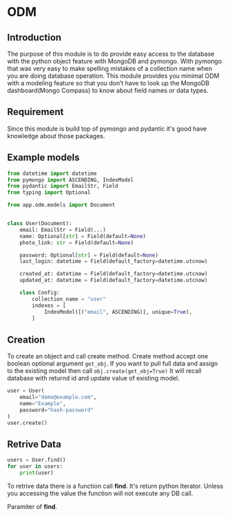 # ODM

## Introduction

The purpose of this module is to do provide easy access to the database with the python object feature with MongoDB and pymongo. With pymongo that was very easy to make spelling mistakes of a collection name when you are doing database operation. This module provides you minimal ODM with a modeling feature so that you don’t have to look up the MongoDB dashboard(Mongo Compass) to know about field names or data types.

## Requirement

Since this module is build top of pymongo and pydantic it's good have knowledge about those packages.

## Example models

```py
from datetime import datetime
from pymongo import ASCENDING, IndexModel
from pydantic import EmailStr, Field
from typing import Optional

from app.odm.models import Document


class User(Document):
    email: EmailStr = Field(...)
    name: Optional[str] = Field(default=None)
    photo_link: str = Field(default=None)

    password: Optional[str] = Field(default=None)
    last_login: datetime = Field(default_factory=datetime.utcnow)

    created_at: datetime = Field(default_factory=datetime.utcnow)
    updated_at: datetime = Field(default_factory=datetime.utcnow)

    class Config:
        collection_name = "user"
        indexes = [
            IndexModel([("email", ASCENDING)], unique=True),
        ]
```

## Creation

To create an object and call create method. Create method accept one boolean optional argument `get_obj`. If you want to pull full data and assign to the existing model then call `obj.create(get_obj=True)` It will recall database with returnd id and update value of existing model.

```py
user = User(
    email="demo@example.com",
    name="Example",
    password="hash-password"
)
user.create()
```

## Retrive Data

```py
users = User.find()
for user in users:
    print(user)
```

To retrive data there is a function call **find**. It's return python Iterator. Unless you accessing the value the function will not execute any DB call.


Paramiter of **find**.
